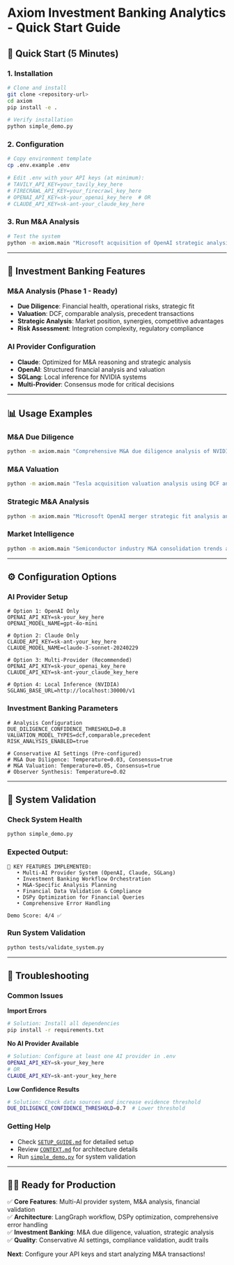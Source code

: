 # Axiom Investment Banking Analytics - Quick Start Guide

## 🚀 Quick Start (5 Minutes)

### 1. Installation
```bash
# Clone and install
git clone <repository-url>
cd axiom
pip install -e .

# Verify installation
python simple_demo.py
```

### 2. Configuration
```bash
# Copy environment template
cp .env.example .env

# Edit .env with your API keys (at minimum):
# TAVILY_API_KEY=your_tavily_key_here
# FIRECRAWL_API_KEY=your_firecrawl_key_here
# OPENAI_API_KEY=sk-your_openai_key_here  # OR
# CLAUDE_API_KEY=sk-ant-your_claude_key_here
```

### 3. Run M&A Analysis
```bash
# Test the system
python -m axiom.main "Microsoft acquisition of OpenAI strategic analysis"
```

---

## 🏦 Investment Banking Features

### M&A Analysis (Phase 1 - Ready)
- **Due Diligence**: Financial health, operational risks, strategic fit
- **Valuation**: DCF, comparable analysis, precedent transactions  
- **Strategic Analysis**: Market position, synergies, competitive advantages
- **Risk Assessment**: Integration complexity, regulatory compliance

### AI Provider Configuration
- **Claude**: Optimized for M&A reasoning and strategic analysis
- **OpenAI**: Structured financial analysis and valuation
- **SGLang**: Local inference for NVIDIA systems
- **Multi-Provider**: Consensus mode for critical decisions

---

## 📊 Usage Examples

### M&A Due Diligence
```bash
python -m axiom.main "Comprehensive M&A due diligence analysis of NVIDIA financial health and strategic value"
```

### M&A Valuation 
```bash
python -m axiom.main "Tesla acquisition valuation analysis using DCF and comparable transactions with synergy assessment"
```

### Strategic M&A Analysis
```bash
python -m axiom.main "Microsoft OpenAI merger strategic fit analysis and integration complexity assessment"
```

### Market Intelligence
```bash
python -m axiom.main "Semiconductor industry M&A consolidation trends and valuation multiples analysis"
```

---

## ⚙️ Configuration Options

### AI Provider Setup
```env
# Option 1: OpenAI Only
OPENAI_API_KEY=sk-your_key_here
OPENAI_MODEL_NAME=gpt-4o-mini

# Option 2: Claude Only  
CLAUDE_API_KEY=sk-ant-your_key_here
CLAUDE_MODEL_NAME=claude-3-sonnet-20240229

# Option 3: Multi-Provider (Recommended)
OPENAI_API_KEY=sk-your_openai_key_here
CLAUDE_API_KEY=sk-ant-your_claude_key_here

# Option 4: Local Inference (NVIDIA)
SGLANG_BASE_URL=http://localhost:30000/v1
```

### Investment Banking Parameters
```env
# Analysis Configuration
DUE_DILIGENCE_CONFIDENCE_THRESHOLD=0.8
VALUATION_MODEL_TYPES=dcf,comparable,precedent
RISK_ANALYSIS_ENABLED=true

# Conservative AI Settings (Pre-configured)
# M&A Due Diligence: Temperature=0.03, Consensus=true
# M&A Valuation: Temperature=0.05, Consensus=true  
# Observer Synthesis: Temperature=0.02
```

---

## 🎯 System Validation

### Check System Health
```bash
python simple_demo.py
```

### Expected Output:
```
🎯 KEY FEATURES IMPLEMENTED:
   • Multi-AI Provider System (OpenAI, Claude, SGLang)
   • Investment Banking Workflow Orchestration
   • M&A-Specific Analysis Planning
   • Financial Data Validation & Compliance
   • DSPy Optimization for Financial Queries
   • Comprehensive Error Handling

Demo Score: 4/4 ✅
```

### Run System Validation
```bash
python tests/validate_system.py
```

---

## 🔧 Troubleshooting

### Common Issues

**Import Errors**
```bash
# Solution: Install all dependencies
pip install -r requirements.txt
```

**No AI Provider Available**
```bash
# Solution: Configure at least one AI provider in .env
OPENAI_API_KEY=sk-your_key_here
# OR
CLAUDE_API_KEY=sk-ant-your_key_here
```

**Low Confidence Results**
```bash
# Solution: Check data sources and increase evidence threshold
DUE_DILIGENCE_CONFIDENCE_THRESHOLD=0.7  # Lower threshold
```

### Getting Help
- Check [`SETUP_GUIDE.md`](SETUP_GUIDE.md) for detailed setup
- Review [`CONTEXT.md`](CONTEXT.md) for architecture details
- Run [`simple_demo.py`](simple_demo.py) for system validation

---

## 🏃‍♂️ Ready for Production

✅ **Core Features**: Multi-AI provider system, M&A analysis, financial validation  
✅ **Architecture**: LangGraph workflow, DSPy optimization, comprehensive error handling  
✅ **Investment Banking**: M&A due diligence, valuation, strategic analysis  
✅ **Quality**: Conservative AI settings, compliance validation, audit trails

**Next**: Configure your API keys and start analyzing M&A transactions!